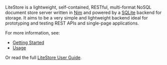 LiteStore is a lightweight, self-contained, RESTful, multi-format NoSQL document store server written in [Nim](http://www.nim-lang.org) and powered by a [SQLite](http://www.sqlite.org) backend for storage. It aims to be a very simple and lightweight backend ideal for prototyping and testing REST APIs and single-page applications.

For more information, see:

* [Getting Started](admin/md/getting_started.md)
* [Usage](admin/md/usage.md)

Or read the full [LiteStore User Guide](https://h3rald.com/litestore/LiteStore_UserGuide.htm).
